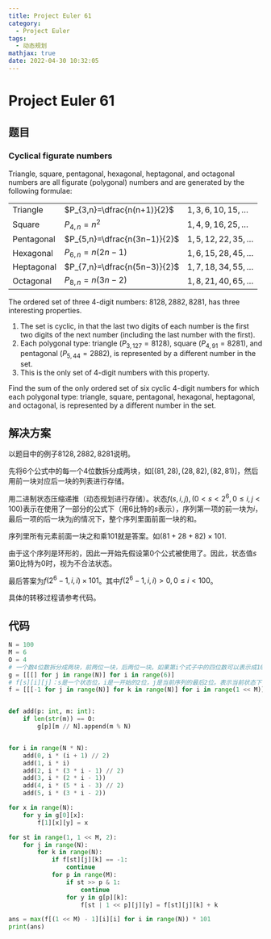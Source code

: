 ```yaml
---
title: Project Euler 61
category:
  - Project Euler
tags:
  - 动态规划
mathjax: true
date: 2022-04-30 10:32:05
---
```


<escape><!-- more --></escape>

# Project Euler 61

## 题目

### Cyclical figurate numbers

Triangle, square, pentagonal, hexagonal, heptagonal, and octagonal numbers are all figurate (polygonal) numbers and are generated by the following formulae:

||||
|-|-|-|
|Triangle|$P_{3,n}=\dfrac{n(n+1)}{2}$|$1, 3, 6, 10, 15, \dots$|
|Square|$P_{4,n}=n^2$|$1, 4, 9, 16, 25, \dots$|
|Pentagonal|$P_{5,n}=\dfrac{n(3n−1)}{2}$|$1, 5, 12, 22, 35, \dots$|
|Hexagonal|$P_{6,n}=n(2n−1)$|$1, 6, 15, 28, 45, \dots$|
|Heptagonal|$P_{7,n}=\dfrac{n(5n−3)}{2}$|$1, 7, 18, 34, 55, \dots$|
|Octagonal|$P_{8,n}=n(3n−2)$|$1, 8, 21, 40, 65, \dots$|

The ordered set of three 4-digit numbers: $8128, 2882, 8281$, has three interesting properties.

1. The set is cyclic, in that the last two digits of each number is the first two digits of the next number (including the last number with the first).
2. Each polygonal type: triangle ($P_{3,127}=8128$), square ($P_{4,91}=8281$), and pentagonal ($P_{5,44}=2882$), is represented by a different number in the set.
3. This is the only set of $4$-digit numbers with this property.

Find the sum of the only ordered set of six cyclic $4$-digit numbers for which each polygonal type: triangle, square, pentagonal, hexagonal, heptagonal, and octagonal, is represented by a different number in the set.

## 解决方案

以题目中的例子$8128, 2882, 8281$说明。

先将$6$个公式中的每一个$4$位数拆分成两块，如$[(81,28),(28,82),(82,81)]$，然后用前一块对应后一块的列表进行存储。

用二进制状态压缩递推（动态规划进行存储）。状态$f(s,i,j),(0<s<2^6,0\le i,j< 100)$表示在使用了一部分的公式下（用$6$比特的$s$表示），序列第一项的前一块为$i$，最后一项的后一块为$j$的情况下，整个序列里面前面一块的和。

序列里所有元素前面一块之和乘$101$就是答案。如$(81+28+82)\times 101$.

由于这个序列是环形的，因此一开始先假设第$0$个公式被使用了。因此，状态值$s$第$0$比特为$0$时，视为不合法状态。

最后答案为$f(2^6-1,i,i)\times 101$。其中$f(2^6-1,i,i)>0,0\leq i < 100$。

具体的转移过程请参考代码。

## 代码

```py
N = 100
M = 6
O = 4
# 一个数4位数拆分成两块，前两位一块，后两位一块。如果第i个式子中的四位数可以表示成100x+y，那么y在列表g[i][x]中。
g = [[[] for j in range(N)] for i in range(6)]
# f[s][i][j]：s是一个状态位，i是一开始的2位，j是当前序列的最后2位。表示当前状态下，所用到的前面一块的和。
f = [[[-1 for j in range(N)] for k in range(N)] for i in range(1 << M)]


def add(p: int, m: int):
    if len(str(m)) == O:
        g[p][m // N].append(m % N)


for i in range(N * N):
    add(0, i * (i + 1) // 2)
    add(1, i * i)
    add(2, i * (3 * i - 1) // 2)
    add(3, i * (2 * i - 1))
    add(4, i * (5 * i - 3) // 2)
    add(5, i * (3 * i - 2))

for x in range(N):
    for y in g[0][x]:
        f[1][x][y] = x

for st in range(1, 1 << M, 2):
    for j in range(N):
        for k in range(N):
            if f[st][j][k] == -1:
                continue
            for p in range(M):
                if st >> p & 1:
                    continue
                for y in g[p][k]:
                    f[st | 1 << p][j][y] = f[st][j][k] + k

ans = max(f[(1 << M) - 1][i][i] for i in range(N)) * 101
print(ans)

```
